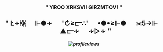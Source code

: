 <h3 align="center">" YROO XRKSVI! GIRZMTOV! "</h3>
<h2 align="center">" ‎Ŀ∻⩆⩈‎‎ ‎‎ ‎ ‎ ‎ ‎ ⊩●∻‎ ‎‎ ‎ ‎ ‎ ‎ '↻≥⫍∴'‎‎ ‎‎ ‎ ‎ ‎ ‎ •●•≥⊩●‎‎ ‎‎ ‎ ‎ ‎ ‎ ⫘5→⊩‎ ‎‎ ‎ ‎ ‎ ‎ ▲⫍∻‎ ‎‎ ‎ ‎ ‎ ‎ ∻▷∻ "</h2>

<h5 align="center">

![profileviews](https://komarev.com/ghpvc/?username=ONEEYEDKlNG&color=yellow)
